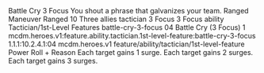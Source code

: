 <ability>
  <name>Battle Cry</name>
  <cost>3 Focus</cost>
  <flavor>You shout a phrase that galvanizes your team.</flavor>
  <keywords>
    <keyword>Ranged</keyword>
  </keywords>
  <type>Maneuver</type>
  <distance>Ranged 10</distance>
  <target>Three allies</target>
  <metadata>
    <class>tactician</class>
    <cost>3 Focus</cost>
    <cost_amount>3</cost_amount>
    <cost_resource>Focus</cost_resource>
    <feature_type>ability</feature_type>
    <file_dpath>Tactician/1st-Level Features</file_dpath>
    <item_id>battle-cry-3-focus</item_id>
    <item_index>04</item_index>
    <item_name>Battle Cry (3 Focus)</item_name>
    <level>1</level>
    <scc>mcdm.heroes.v1:feature.ability.tactician.1st-level-feature:battle-cry-3-focus</scc>
    <scdc>1.1.1:10.2.4.1:04</scdc>
    <source>mcdm.heroes.v1</source>
    <type>feature/ability/tactician/1st-level-feature</type>
  </metadata>
  <effects>
    <effect type="roll">
      <roll>Power Roll + Reason</roll>
      <t1>Each target gains 1 surge.</t1>
      <t2>Each target gains 2 surges.</t2>
      <t3>Each target gains 3 surges.</t3>
    </effect>
  </effects>
</ability>

